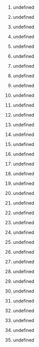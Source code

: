 1. undefined

2. undefined
3. undefined
4. undefined
5. undefined

6. undefined

7. undefined

8. undefined
9. undefined
10. undefined

11. undefined
12. undefined
13. undefined
14. undefined
15. undefined
16. undefined

17. undefined

18. undefined

19. undefined
20. undefined

21. undefined
22. undefined
23. undefined

24. undefined

25. undefined
26. undefined
27. undefined
28. undefined

29. undefined

30. undefined

31. undefined
32. undefined
33. undefined
34. undefined
35. undefined
